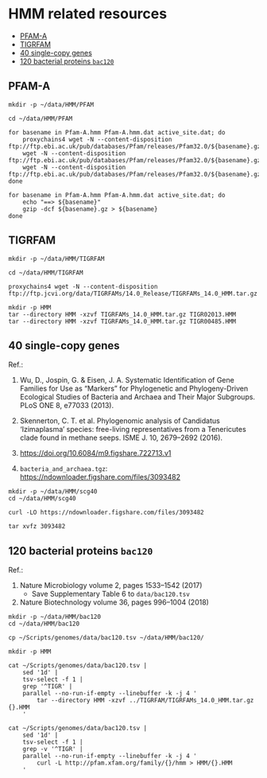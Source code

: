 # HMM related resources

<!-- toc -->

- [PFAM-A](#pfam-a)
- [TIGRFAM](#tigrfam)
- [40 single-copy genes](#40-single-copy-genes)
- [120 bacterial proteins `bac120`](#120-bacterial-proteins-bac120)

<!-- tocstop -->

## PFAM-A

```shell
mkdir -p ~/data/HMM/PFAM

cd ~/data/HMM/PFAM

for basename in Pfam-A.hmm Pfam-A.hmm.dat active_site.dat; do
    proxychains4 wget -N --content-disposition ftp://ftp.ebi.ac.uk/pub/databases/Pfam/releases/Pfam32.0/${basename}.gz
    wget -N --content-disposition ftp://ftp.ebi.ac.uk/pub/databases/Pfam/releases/Pfam32.0/${basename}.gz
    wget -N --content-disposition ftp://ftp.ebi.ac.uk/pub/databases/Pfam/releases/Pfam32.0/${basename}.gz
done

for basename in Pfam-A.hmm Pfam-A.hmm.dat active_site.dat; do
    echo "==> ${basename}"
    gzip -dcf ${basename}.gz > ${basename}
done

```

## TIGRFAM

```shell
mkdir -p ~/data/HMM/TIGRFAM

cd ~/data/HMM/TIGRFAM

proxychains4 wget -N --content-disposition ftp://ftp.jcvi.org/data/TIGRFAMs/14.0_Release/TIGRFAMs_14.0_HMM.tar.gz

mkdir -p HMM
tar --directory HMM -xzvf TIGRFAMs_14.0_HMM.tar.gz TIGR02013.HMM
tar --directory HMM -xzvf TIGRFAMs_14.0_HMM.tar.gz TIGR00485.HMM

```

## 40 single-copy genes

Ref.:

1. Wu, D., Jospin, G. & Eisen, J. A. Systematic Identification of Gene Families for Use as “Markers”
   for Phylogenetic and Phylogeny-Driven Ecological Studies of Bacteria and Archaea and Their Major
   Subgroups. PLoS ONE 8, e77033 (2013).

2. Skennerton, C. T. et al. Phylogenomic analysis of Candidatus ‘Izimaplasma’ species: free-living
   representatives from a Tenericutes clade found in methane seeps. ISME J. 10, 2679–2692 (2016).

3. https://doi.org/10.6084/m9.figshare.722713.v1

4. `bacteria_and_archaea.tgz`: https://ndownloader.figshare.com/files/3093482

```shell
mkdir -p ~/data/HMM/scg40
cd ~/data/HMM/scg40

curl -LO https://ndownloader.figshare.com/files/3093482

tar xvfz 3093482

```

## 120 bacterial proteins `bac120`

Ref.:

1. Nature Microbiology volume 2, pages 1533–1542 (2017)
    * Save Supplementary Table 6 to `data/bac120.tsv`
2. Nature Biotechnology volume 36, pages 996–1004 (2018)

```shell
mkdir -p ~/data/HMM/bac120
cd ~/data/HMM/bac120

cp ~/Scripts/genomes/data/bac120.tsv ~/data/HMM/bac120/

mkdir -p HMM

cat ~/Scripts/genomes/data/bac120.tsv |
    sed '1d' |
    tsv-select -f 1 |
    grep '^TIGR' |
    parallel --no-run-if-empty --linebuffer -k -j 4 '
        tar --directory HMM -xzvf ../TIGRFAM/TIGRFAMs_14.0_HMM.tar.gz {}.HMM
    '

cat ~/Scripts/genomes/data/bac120.tsv |
    sed '1d' |
    tsv-select -f 1 |
    grep -v '^TIGR' |
    parallel --no-run-if-empty --linebuffer -k -j 4 '
        curl -L http://pfam.xfam.org/family/{}/hmm > HMM/{}.HMM
    '

```

